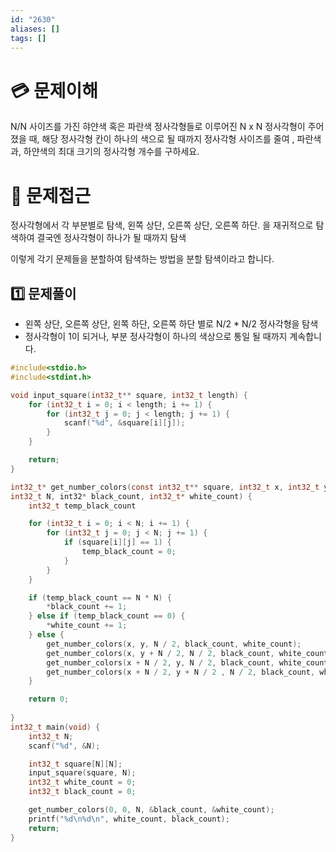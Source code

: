 ```yaml
---
id: "2630"
aliases: []
tags: []
---
```


# 💳 문제이해

N/N 사이즈를 가진 햐얀색 혹은 파란색 정사각형들로 이루어진 N x N 정사각형이
주어졌을 때, 해당 정사각형 칸이 하나의 색으로 될 때까지 정사각형 사이즈를 줄여
, 파란색과, 하얀색의 최대 크기의 정사각형 개수를 구하세요.

# 🚥 문제접근

정사각형에서 각 부분별로 탐색, 왼쪽 상단, 오른쪽 상단, 오른쪽 하단.
을 재귀적으로 탐색하여 결국엔 정사각형이 하나가 될 때까지 탐색

이렇게 각기 문제들을 분할하여 탐색하는 방법을 분할 탐색이라고 합니다.

## 1️⃣  문제풀이
- 왼쪽 상단, 오른쪽 상단, 왼쪽 하단, 오른쪽 하단 별로 N/2 * N/2 정사각형을 탐색
- 정사각형이 1이 되거나, 부분 정사각형이 하나의 색상으로 통일 될 때까지 계속합니다.

```c
#include<stdio.h>
#include<stdint.h>

void input_square(int32_t** square, int32_t length) {
    for (int32_t i = 0; i < length; i += 1) {
        for (int32_t j = 0; j < length; j += 1) {
            scanf("%d", &square[i][j]);
        }
    }

    return;
}

int32_t* get_number_colors(const int32_t** square, int32_t x, int32_t y,
int32_t N, int32* black_count, int32_t* white_count) { 
    int32_t temp_black_count

    for (int32_t i = 0; i < N; i += 1) {
        for (int32_t j = 0; j < N; j += 1) {
            if (square[i][j] == 1) {
                temp_black_count = 0;
            } 
        }
    }

    if (temp_black_count == N * N) {
        *black_count += 1;
    } else if (temp_black_count == 0) {
        *white_count += 1;
    } else {
        get_number_colors(x, y, N / 2, black_count, white_count);
        get_number_colors(x, y + N / 2, N / 2, black_count, white_count);
        get_number_colors(x + N / 2, y, N / 2, black_count, white_count);
        get_number_colors(x + N / 2, y + N / 2 , N / 2, black_count, white_count);
    }

    return 0;
    
}
int32_t main(void) {
    int32_t N;
    scanf("%d", &N);

    int32_t square[N][N];
    input_square(square, N);
    int32_t white_count = 0;
    int32_t black_count = 0;

    get_number_colors(0, 0, N, &black_count, &white_count);
    printf("%d\n%d\n", white_count, black_count);
    return;
}
```
